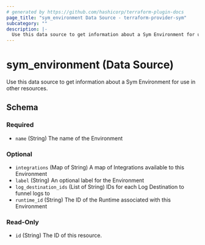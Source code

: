 ```yaml
---
# generated by https://github.com/hashicorp/terraform-plugin-docs
page_title: "sym_environment Data Source - terraform-provider-sym"
subcategory: ""
description: |-
  Use this data source to get information about a Sym Environment for use in other resources.
---
```


# sym_environment (Data Source)

Use this data source to get information about a Sym Environment for use in other resources.



<!-- schema generated by tfplugindocs -->
## Schema

### Required

- `name` (String) The name of the Environment

### Optional

- `integrations` (Map of String) A map of Integrations available to this Environment
- `label` (String) An optional label for the Environment
- `log_destination_ids` (List of String) IDs for each Log Destination to funnel logs to
- `runtime_id` (String) The ID of the Runtime associated with this Environment

### Read-Only

- `id` (String) The ID of this resource.


